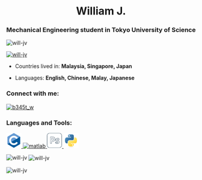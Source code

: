 <h1 align="center">William J.</h1>
<h3 align="center">Mechanical Engineering student in Tokyo University of Science</h3>

<p align="left"> <img src="https://komarev.com/ghpvc/?username=will-jv&label=Visitors&color=e32400&style=flat" alt="will-jv" /> </p>

<p align="left"> <a href="https://github.com/ryo-ma/github-profile-trophy"><img src="https://github-profile-trophy.vercel.app/?username=will-jv" alt="will-jv" /></a> </p>

- Countries lived in: **Malaysia, Singapore, Japan**

- Languages: **English, Chinese, Malay, Japanese**

<h3 align="left">Connect with me:</h3>
<p align="left">
<a href="https://instagram.com/b345t_w" target="blank"><img align="center" src="https://raw.githubusercontent.com/rahuldkjain/github-profile-readme-generator/master/src/images/icons/Social/instagram.svg" alt="b345t_w" height="30" width="40" /></a>
</p>

<h3 align="left">Languages and Tools:</h3>
<p align="left"> <a href="https://www.cprogramming.com/" target="_blank" rel="noreferrer"> <img src="https://raw.githubusercontent.com/devicons/devicon/master/icons/c/c-original.svg" alt="c" width="40" height="40"/> </a> <a href="https://www.mathworks.com/" target="_blank" rel="noreferrer"> <img src="https://upload.wikimedia.org/wikipedia/commons/2/21/Matlab_Logo.png" alt="matlab" width="40" height="40"/> </a> <a href="https://www.photoshop.com/en" target="_blank" rel="noreferrer"> <img src="https://raw.githubusercontent.com/devicons/devicon/master/icons/photoshop/photoshop-line.svg" alt="photoshop" width="40" height="40"/> </a> <a href="https://www.python.org" target="_blank" rel="noreferrer"> <img src="https://raw.githubusercontent.com/devicons/devicon/master/icons/python/python-original.svg" alt="python" width="40" height="40"/> </a> </p>

<p><img align="left" src="https://github-readme-stats.vercel.app/api/top-langs?username=will-jv&show_icons=true&theme=dark&locale=en&layout=compact" alt="will-jv" /></p>

<p>&nbsp;<img align="center" src="https://github-readme-stats.vercel.app/api?username=will-jv&show_icons=true&theme=tokyonight&locale=en" alt="will-jv" /></p>

<p><img align="center" src="https://github-readme-streak-stats.herokuapp.com/?user=will-jv&theme=dark" alt="will-jv" /></p>
